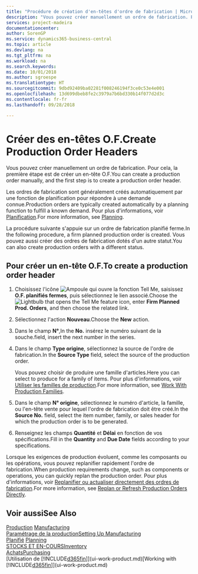 ```yaml
---
title: "Procédure de création d'en-têtes d'ordre de fabrication | Microsoft Docs"
description: "Vous pouvez créer manuellement un ordre de fabrication. Pour cela, la première étape est de créer un en-tête O.F."
services: project-madeira
documentationcenter: 
author: SorenGP
ms.service: dynamics365-business-central
ms.topic: article
ms.devlang: na
ms.tgt_pltfrm: na
ms.workload: na
ms.search.keywords: 
ms.date: 10/01/2018
ms.author: sgroespe
ms.translationtype: HT
ms.sourcegitcommit: 9dbd92409ba02281f008246194f3ce0c53e4e001
ms.openlocfilehash: 13d699dbeb8fe2c3979a7b6bd330b14f077d2d3c
ms.contentlocale: fr-fr
ms.lasthandoff: 09/28/2018

---
```

# <a name="create-production-order-headers"></a><span data-ttu-id="74c64-103">Créer des en-têtes O.F.</span><span class="sxs-lookup"><span data-stu-id="74c64-103">Create Production Order Headers</span></span>
<span data-ttu-id="74c64-104">Vous pouvez créer manuellement un ordre de fabrication. Pour cela, la première étape est de créer un en-tête O.F.</span><span class="sxs-lookup"><span data-stu-id="74c64-104">You can create a production order manually, and the first step is to create a production order header.</span></span>

<span data-ttu-id="74c64-105">Les ordres de fabrication sont généralement créés automatiquement par une fonction de planification pour répondre à une demande connue.</span><span class="sxs-lookup"><span data-stu-id="74c64-105">Production orders are typically created automatically by a planning function to fulfill a known demand.</span></span> <span data-ttu-id="74c64-106">Pour plus d'informations, voir [Planification](production-planning.md).</span><span class="sxs-lookup"><span data-stu-id="74c64-106">For more information, see [Planning](production-planning.md).</span></span>   

<span data-ttu-id="74c64-107">La procédure suivante s'appuie sur un ordre de fabrication planifié ferme.</span><span class="sxs-lookup"><span data-stu-id="74c64-107">In the following procedure, a firm planned production order is created.</span></span> <span data-ttu-id="74c64-108">Vous pouvez aussi créer des ordres de fabrication dotés d'un autre statut.</span><span class="sxs-lookup"><span data-stu-id="74c64-108">You can also create production orders with a different status.</span></span>  

## <a name="to-create-a-production-order-header"></a><span data-ttu-id="74c64-109">Pour créer un en-tête O.F.</span><span class="sxs-lookup"><span data-stu-id="74c64-109">To create a production order header</span></span>  
1.  <span data-ttu-id="74c64-110">Choisissez l'icône ![Ampoule qui ouvre la fonction Tell Me](media/ui-search/search_small.png "Dites-moi ce que vous voulez faire"), saisissez **O.F. planifiés fermes**, puis sélectionnez le lien associé.</span><span class="sxs-lookup"><span data-stu-id="74c64-110">Choose the ![Lightbulb that opens the Tell Me feature](media/ui-search/search_small.png "Tell me what you want to do") icon, enter **Firm Planned Prod. Orders**, and then choose the related link.</span></span>  
2.  <span data-ttu-id="74c64-111">Sélectionnez l'action **Nouveau**.</span><span class="sxs-lookup"><span data-stu-id="74c64-111">Choose the **New** action.</span></span>  
3.  <span data-ttu-id="74c64-112">Dans le champ **N°**,</span><span class="sxs-lookup"><span data-stu-id="74c64-112">In the **No.**</span></span> <span data-ttu-id="74c64-113">insérez le numéro suivant de la souche.</span><span class="sxs-lookup"><span data-stu-id="74c64-113">field, insert the next number in the series.</span></span>  
4.  <span data-ttu-id="74c64-114">Dans le champ **Type origine**, sélectionnez la source de l'ordre de fabrication.</span><span class="sxs-lookup"><span data-stu-id="74c64-114">In the **Source Type** field, select the source of the production order.</span></span>

    <span data-ttu-id="74c64-115">Vous pouvez choisir de produire une famille d'articles.</span><span class="sxs-lookup"><span data-stu-id="74c64-115">Here you can select to produce for a family of items.</span></span> <span data-ttu-id="74c64-116">Pour plus d'informations, voir [Utiliser les familles de production](production-how-work-family.md).</span><span class="sxs-lookup"><span data-stu-id="74c64-116">For more information, see [Work With Production Families](production-how-work-family.md).</span></span>
5.  <span data-ttu-id="74c64-117">Dans le champ **N° origine**, sélectionnez le numéro d'article, la famille, ou l'en-tête vente pour lequel l'ordre de fabrication doit être créé.</span><span class="sxs-lookup"><span data-stu-id="74c64-117">In the **Source No.** field, select the item number, family, or sales header for which the production order is to be generated.</span></span>  
6.  <span data-ttu-id="74c64-118">Renseignez les champs **Quantité** et **Délai** en fonction de vos spécifications.</span><span class="sxs-lookup"><span data-stu-id="74c64-118">Fill in the **Quantity** and **Due Date** fields according to your specifications.</span></span>  

<span data-ttu-id="74c64-119">Lorsque les exigences de production évoluent, comme les composants ou les opérations, vous pouvez replanifier rapidement l'ordre de fabrication.</span><span class="sxs-lookup"><span data-stu-id="74c64-119">When production requirements change, such as components or operations, you can quickly replan the production order.</span></span> <span data-ttu-id="74c64-120">Pour plus d'informations, voir [Replanifier ou actualiser directement des ordres de fabrication](production-how-to-replan-refresh-production-orders.md).</span><span class="sxs-lookup"><span data-stu-id="74c64-120">For more information, see [Replan or Refresh Production Orders Directly](production-how-to-replan-refresh-production-orders.md).</span></span> 

## <a name="see-also"></a><span data-ttu-id="74c64-121">Voir aussi</span><span class="sxs-lookup"><span data-stu-id="74c64-121">See Also</span></span>  
<span data-ttu-id="74c64-122">[Production](production-manage-manufacturing.md)  </span><span class="sxs-lookup"><span data-stu-id="74c64-122">[Manufacturing](production-manage-manufacturing.md)  </span></span>  
[<span data-ttu-id="74c64-123">Paramétrage de la production</span><span class="sxs-lookup"><span data-stu-id="74c64-123">Setting Up Manufacturing</span></span>](production-configure-production-processes.md)  
<span data-ttu-id="74c64-124">[Planifié](production-planning.md)    </span><span class="sxs-lookup"><span data-stu-id="74c64-124">[Planning](production-planning.md)    </span></span>  
[<span data-ttu-id="74c64-125">STOCKS ET EN-COURS</span><span class="sxs-lookup"><span data-stu-id="74c64-125">Inventory</span></span>](inventory-manage-inventory.md)  
[<span data-ttu-id="74c64-126">Achats</span><span class="sxs-lookup"><span data-stu-id="74c64-126">Purchasing</span></span>](purchasing-manage-purchasing.md)  
<span data-ttu-id="74c64-127">[Utilisation de [!INCLUDE[d365fin](includes/d365fin_md.md)]](ui-work-product.md)</span><span class="sxs-lookup"><span data-stu-id="74c64-127">[Working with [!INCLUDE[d365fin](includes/d365fin_md.md)]](ui-work-product.md)</span></span>

